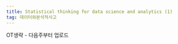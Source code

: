 ```yaml
---
title: Statistical thinking for data science and analytics (1)
tag: 데이터와분석적사고
---
```


OT생략 - 다음주부터 업로드
